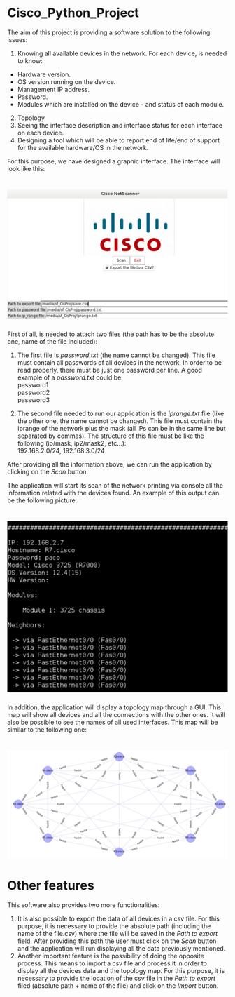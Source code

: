 # Cisco_Python_Project

The aim of this project is providing a software solution to the following issues:

1.	Knowing all available devices in the network. For each device, is needed to know:
  -	Hardware version.
  -	OS version running on the device.
  -	Management IP address.
  -	Password.
  -	Modules which are installed on the device - and status of each module.
2.	Topology
3.	Seeing the interface description and interface status for each interface on each device. 
4.	Designing a tool which will be able to report end of life/end of support for the available hardware/OS in the network. 

For this purpose, we have designed a graphic interface. The interface will look like this:
# ![Logo](media/graphic_interface.png)

First of all, is needed to attach two files (the path has to be the absolute one, name of the file included):
  1. The first file is <i>password.txt</i> (the name cannot be changed). This file must contain all passwords of all          devices in the network. In order to be read properly, there must be just one password per line. A good example of a <i>password.txt</i> could be:
  <br>password1 <br>
  password2 <br>
  password3
  
  2. The second file needed to run our application is the <i>iprange.txt</i> file (like the other one, the name cannot be changed). This file must contain the iprange of the network plus the mask (all IPs can be in the same line but separated by commas). The structure of this file must be like the following (ip/mask, ip2/mask2, etc...):
  <br>192.168.2.0/24, 192.168.3.0/24
  
After providing all the information above, we can run the application by clicking on the <i>Scan</i> button.
 
The application will start its scan of the network printing via console all the information related with the devices found. 
An example of this output can be the following picture:

# ![Console_output](media/console_output.png)

In addition, the application will display a topology map through a GUI. This map will show all devices and all the connections with the other ones. It will also be possible to see the names of all used interfaces. This map will be similar to the following one:

# ![Topology_Map](media/topology_map.png)

# Other features

This software also provides two more functionalities:

  1. It is also possible to export the data of all devices in a csv file. For this purpose, it is necessary to provide the          absolute path (including the name of the file.csv) where the file will be saved in the <i>Path to export</i> field. After      providing this path the user must click on the <i>Scan</i> button and the application will run displaying all the data        previously mentioned. 
  2. Another important feature is the possibility of doing the opposite process. This means to import a csv file and process it in order to display all the devices data and the topology map. For this purpose, it is necessary to provide the location of the csv file in the <i>Path to export</i> filed (absolute path + name of the file) and click on the <i>Import</i> button.

